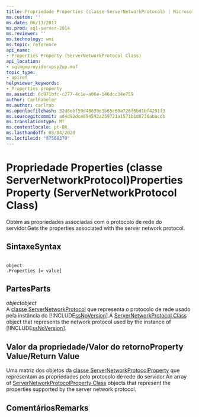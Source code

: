 ```yaml
---
title: Propriedade Properties (classe ServerNetworkProtocol) | Microsoft Docs
ms.custom: ''
ms.date: 06/13/2017
ms.prod: sql-server-2014
ms.reviewer: ''
ms.technology: wmi
ms.topic: reference
api_name:
- Properties Property (ServerNetworkProtocol Class)
api_location:
- sqlmgmproviderxpsp2up.mof
topic_type:
- apiref
helpviewer_keywords:
- Properties property
ms.assetid: 6c971bfc-c277-4c1e-a06e-146dcc34e759
author: CarlRabeler
ms.author: carlrab
ms.openlocfilehash: 32d6ebf59d48639e3b65c60a726f6bd1bf4291f3
ms.sourcegitcommit: ad4d92dce894592a259721a1571b1d8736abacdb
ms.translationtype: MT
ms.contentlocale: pt-BR
ms.lasthandoff: 08/04/2020
ms.locfileid: "87568370"
---
```

# <a name="properties-property-servernetworkprotocol-class"></a><span data-ttu-id="a2795-102">Propriedade Properties (classe ServerNetworkProtocol)</span><span class="sxs-lookup"><span data-stu-id="a2795-102">Properties Property (ServerNetworkProtocol Class)</span></span>
  <span data-ttu-id="a2795-103">Obtém as propriedades associadas com o protocolo de rede do servidor.</span><span class="sxs-lookup"><span data-stu-id="a2795-103">Gets the properties associated with the server network protocol.</span></span>  
  
## <a name="syntax"></a><span data-ttu-id="a2795-104">Sintaxe</span><span class="sxs-lookup"><span data-stu-id="a2795-104">Syntax</span></span>  
  
```  
  
object  
.Properties [= value]  
```  
  
## <a name="parts"></a><span data-ttu-id="a2795-105">Partes</span><span class="sxs-lookup"><span data-stu-id="a2795-105">Parts</span></span>  
 <span data-ttu-id="a2795-106">*object*</span><span class="sxs-lookup"><span data-stu-id="a2795-106">*object*</span></span>  
 <span data-ttu-id="a2795-107">A [classe ServerNetworkProtocol](servernetworkprotocol-class.md) que representa o protocolo de rede usado pela instância do [!INCLUDE[ssNoVersion](../../../includes/ssnoversion-md.md)].</span><span class="sxs-lookup"><span data-stu-id="a2795-107">A [ServerNetworkProtocol Class](servernetworkprotocol-class.md) object that represents the network protocol used by the instance of [!INCLUDE[ssNoVersion](../../../includes/ssnoversion-md.md)].</span></span>  
  
## <a name="property-valuereturn-value"></a><span data-ttu-id="a2795-108">Valor da propriedade/Valor do retorno</span><span class="sxs-lookup"><span data-stu-id="a2795-108">Property Value/Return Value</span></span>  
 <span data-ttu-id="a2795-109">Uma matriz dos objetos da [classe ServerNetworkProtocolProperty](../servernetworkprotocolproperty-class/servernetworkprotocolproperty-class.md) que representam as propriedades pelo protocolo de rede do servidor.</span><span class="sxs-lookup"><span data-stu-id="a2795-109">An array of [ServerNetworkProtocolProperty Class](../servernetworkprotocolproperty-class/servernetworkprotocolproperty-class.md) objects that represent the properties supported by the server network protocol.</span></span>  
  
## <a name="remarks"></a><span data-ttu-id="a2795-110">Comentários</span><span class="sxs-lookup"><span data-stu-id="a2795-110">Remarks</span></span>  
  
